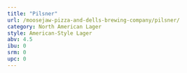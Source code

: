 ```yaml
---
title: "Pilsner"
url: /moosejaw-pizza-and-dells-brewing-company/pilsner/
category: North American Lager
style: American-Style Lager
abv: 4.5
ibu: 0
srm: 0
upc: 0
---
```


